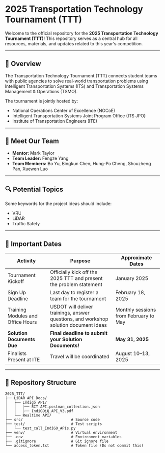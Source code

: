 # 2025 Transportation Technology Tournament (TTT)

Welcome to the official repository for the **2025 Transportation Technology Tournament (TTT)**! This repository serves as a central hub for all resources, materials, and updates related to this year's competition.

---

## 🚀 Overview
The Transportation Technology Tournament (TTT) connects student teams with public agencies to solve real-world transportation problems using Intelligent Transportation Systems (ITS) and Transportation Systems Management & Operations (TSMO). 

The tournament is jointly hosted by:
- National Operations Center of Excellence (NOCoE)
- Intelligent Transportation Systems Joint Program Office (ITS JPO)
- Institute of Transportation Engineers (ITE)

---

## 👥 Meet Our Team
- **Mentor:** Mark Taylor   
- **Team Leader:** Fengze Yang  
- **Team Members:** Bo Yu, Bingkun Chen, Hung-Po Cheng, Shouzheng Pan, Xuewen Luo

---

## 🔍 Potential Topics
Some keywords for the project ideas should include:
- VRU
- LiDAR
- Traffic Safety

---

## 📅 Important Dates

| Activity | Purpose | Approximate Dates |
|----------------------------|---------------------------------------------------------------|--------------------|
| Tournament Kickoff | Officially kick off the 2025 TTT and present the problem statement | January 2025 |
| Sign Up Deadline | Last day to register a team for the tournament | February 18, 2025 |
| Training Modules and Office Hours | USDOT will deliver trainings, answer questions, and workshop solution document ideas | Monthly sessions from February to May |
| **Solution Documents Due** | **Final deadline to submit your Solution Documents!** | **May 31, 2025** |
| Finalists Present at ITE | Travel will be coordinated | August 10–13, 2025 |

---

## 📂 Repository Structure
```
2025_TTT/
├── LiDAR_API_Docs/
│   ├── Indigo API/
│   │   ├── BCT API.postman_collection.json
│   │   ├── IndiGOiQ_API_V3.pdf
│   └── Realtime API/
├── src/                      # Source code
├── test/                     # Test scripts
│   └── test_call_IndiGO_APIs.py
├── venv/                     # Virtual environment
├── .env                      # Environment variables
├── .gitignore                # Git ignore file
└── access_token.txt          # Token file (Do not commit this)
```
